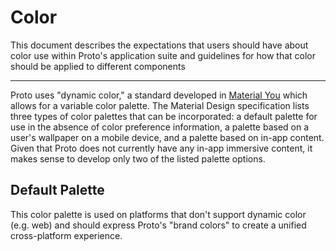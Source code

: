 # Color

This document describes the expectations that users should have about color use within Proto's application suite and guidelines for how that color should be applied to different components

---

Proto uses "dynamic color," a standard developed in [Material You](https://m3.material.io/styles/color/dynamic-color/overview) which allows for a variable color palette.
The Material Design specification lists three types of color palettes that can be incorporated: a default palette for use in the absence of color preference information, a palette based on a user's wallpaper on a mobile device, and a palette based on in-app content.
Given that Proto does not currently have any in-app immersive content, it makes sense to develop only two of the listed palette options.

## Default Palette

This color palette is used on platforms that don't support dynamic color (e.g. web) and should express Proto's "brand colors" to create a unified cross-platform experience.
